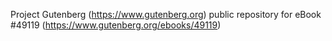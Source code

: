 Project Gutenberg (https://www.gutenberg.org) public repository for eBook #49119 (https://www.gutenberg.org/ebooks/49119)
